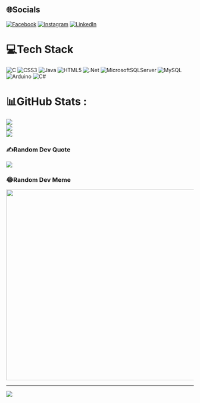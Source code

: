 
## 🌐Socials
[![Facebook](https://img.shields.io/badge/Facebook-%231877F2.svg?logo=Facebook&logoColor=white)]([[https://www.facebook.com/profile.php?id=100012189362223](https://www.facebook.com/profile.php?id=100012189362223)](https://www.facebook.com/profile.php?id=100012189362223)) [![Instagram](https://img.shields.io/badge/Instagram-%23E4405F.svg?logo=Instagram&logoColor=white)](https://instagram.com/http://www.instagram.com/tuanvu_it99) [![LinkedIn](https://img.shields.io/badge/LinkedIn-%230077B5.svg?logo=linkedin&logoColor=white)](https://linkedin.com/in/https://www.linkedin.com/in/devmrvu113/) 

# 💻Tech Stack
![C](https://img.shields.io/badge/c-%2300599C.svg?style=for-the-badge&logo=c&logoColor=white) ![CSS3](https://img.shields.io/badge/css3-%231572B6.svg?style=for-the-badge&logo=css3&logoColor=white) ![Java](https://img.shields.io/badge/java-%23ED8B00.svg?style=for-the-badge&logo=java&logoColor=white) ![HTML5](https://img.shields.io/badge/html5-%23E34F26.svg?style=for-the-badge&logo=html5&logoColor=white) ![.Net](https://img.shields.io/badge/.NET-5C2D91?style=for-the-badge&logo=.net&logoColor=white) ![MicrosoftSQLServer](https://img.shields.io/badge/Microsoft%20SQL%20Sever-CC2927?style=for-the-badge&logo=microsoft%20sql%20server&logoColor=white) ![MySQL](https://img.shields.io/badge/mysql-%2300f.svg?style=for-the-badge&logo=mysql&logoColor=white) ![Arduino](https://img.shields.io/badge/-Arduino-00979D?style=for-the-badge&logo=Arduino&logoColor=white) ![C#](https://img.shields.io/badge/c%23-%23239120.svg?style=for-the-badge&logo=c-sharp&logoColor=white)
# 📊GitHub Stats :
![](https://github-readme-stats.vercel.app/api?username=Vunt369&theme=radical&hide_border=false&include_all_commits=false&count_private=false)<br/>
![](https://github-readme-streak-stats.herokuapp.com/?user=Vunt369&theme=radical&hide_border=false)<br/>
![](https://github-readme-stats.vercel.app/api/top-langs/?username=Vunt369&theme=radical&hide_border=false&include_all_commits=false&count_private=false&layout=compact)

### ✍️Random Dev Quote
![](https://quotes-github-readme.vercel.app/api?type=horizontal&theme=radical)

### 😂Random Dev Meme
<img src="https://random-memer.herokuapp.com/" width="512px"/>

---
[![](https://visitcount.itsvg.in/api?id=Vunt369&icon=0&color=0)](https://visitcount.itsvg.in)
